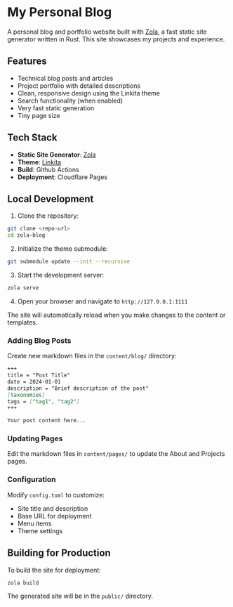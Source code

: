 # My Personal Blog

A personal blog and portfolio website built with [Zola](https://www.getzola.org/), a fast static site generator written in Rust. This site showcases my projects and experience.

## Features

- Technical blog posts and articles
- Project portfolio with detailed descriptions
- Clean, responsive design using the Linkita theme
- Search functionality (when enabled)
- Very fast static generation
- Tiny page size

## Tech Stack

- **Static Site Generator**: [Zola](https://www.getzola.org/)
- **Theme**: [Linkita](https://github.com/Diegomangasco/linkita)
- **Build**: Github Actions
- **Deployment**: Cloudflare Pages

## Local Development

1. Clone the repository:
```bash
git clone <repo-url>
cd zola-blog
```

2. Initialize the theme submodule:
```bash
git submodule update --init --recursive
```

3. Start the development server:
```bash
zola serve
```

4. Open your browser and navigate to `http://127.0.0.1:1111`

The site will automatically reload when you make changes to the content or templates.

### Adding Blog Posts

Create new markdown files in the `content/blog/` directory:

```markdown
+++
title = "Post Title"
date = 2024-01-01
description = "Brief description of the post"
[taxonomies]
tags = ["tag1", "tag2"]
+++

Your post content here...
```

### Updating Pages

Edit the markdown files in `content/pages/` to update the About and Projects pages.

### Configuration

Modify `config.toml` to customize:
- Site title and description
- Base URL for deployment
- Menu items
- Theme settings

## Building for Production

To build the site for deployment:

```bash
zola build
```

The generated site will be in the `public/` directory.
